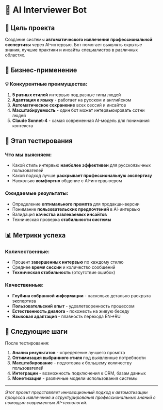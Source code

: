 # 🤖 AI Interviewer Bot  

## 🎯 Цель проекта

Создание системы **автоматического извлечения профессиональной экспертизы** через AI-интервью. Бот помогает выявлять скрытые знания, лучшие практики и инсайты специалистов в различных областях.

## 💼 Бизнес-применение

### 💡 Конкурентные преимущества:
1. **5 разных стилей** интервью под разные типы людей
2. **Адаптация к языку** - работает на русском и английском
3. **Автоматическое сохранение** всех сессий и инсайтов
4. **Масштабируемость** - один бот может интервьюировать сотни людей
5. **Claude Sonnet-4** - самая современная AI-модель для понимания контекста

## 🧪 Этап тестирования

### Что мы выясняем:
- Какой стиль интервью **наиболее эффективен** для русскоязычных пользователей
- Какой подход лучше **раскрывает профессиональную экспертизу**
- Насколько **комфортно** общение с AI-интервьюером

### Ожидаемые результаты:
- Определение **оптимального промпта** для продакшн-версии
- Понимание **пользовательских предпочтений** в AI-интервью
- Валидация **качества извлекаемых инсайтов**
- Техническая проверка **стабильности системы**

## 📊 Метрики успеха

### Количественные:
- Процент **завершенных интервью** по каждому стилю
- Среднее **время сессии** и количество сообщений
- **Техническая стабильность** (отсутствие ошибок)

### Качественные:
- **Глубина собранной информации** - насколько детально раскрыта экспертиза
- **Пользовательский опыт** - удовлетворенность процессом
- **Естественность диалога** - похожесть на живую беседу
- **Языковая адаптация** - плавность перехода EN→RU

## 🚀 Следующие шаги

После тестирования:
1. **Анализ результатов** - определение лучшего промпта
2. **Оптимизация выбранного стиля** под выявленные потребности
3. **Масштабирование** - подготовка к большему количеству пользователей
4. **Интеграции** - возможность подключения к CRM, базам данных
5. **Монетизация** - различные модели использования системы

---

*Этот проект представляет инновационный подход к автоматизации процесса извлечения и структурирования профессиональных знаний с помощью современных AI-технологий.*